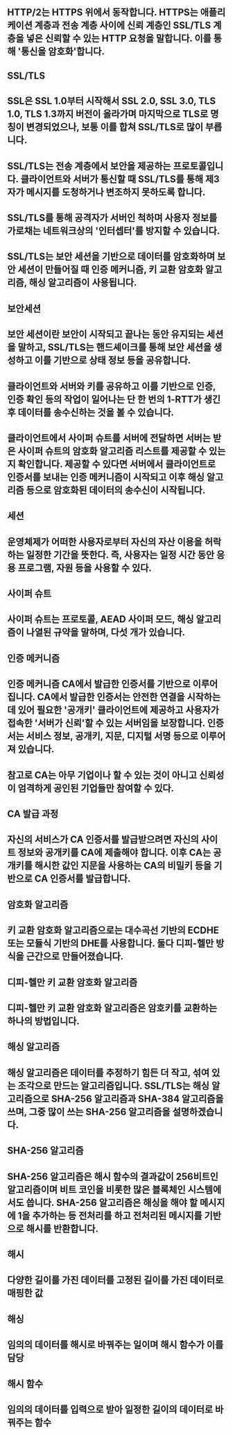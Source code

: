 ## HTTP/2는 HTTPS 위에서 동작합니다. HTTPS는 애플리케이션 계층과 전송 계층 사이에 신뢰 계층인 SSL/TLS 계층을 넣은 신뢰할 수 있는 HTTP 요청을 말합니다. 이를 통해 '통신을 암호화'합니다.
## SSL/TLS
## SSL은 SSL 1.0부터 시작해서 SSL 2.0, SSL 3.0, TLS 1.0, TLS 1.3까지 버전이 올라가며 마지막으로 TLS로 명칭이 변경되었으나, 보통 이를 합쳐 SSL/TLS로 많이 부릅니다.
## SSL/TLS는 전송 계층에서 보안을 제공하는 프로토콜입니다. 클라이언트와 서버가 통신할 때 SSL/TLS를 통해 제3자가 메시지를 도청하거나 변조하지 못하도록 합니다.
## SSL/TLS를 통해 공격자가 서버인 척하며 사용자 정보를 가로채는 네트워크상의 '인터셉터'를 방지할 수 있습니다.
## SSL/TLS는 보안 세션을 기반으로 데이터를 암호화하며 보안 세션이 만들어질 때 인증 메커니즘, 키 교환 암호화 알고리즘, 해싱 알고리즘이 사용됩니다.

## 보안세션
## 보안 세션이란 보안이 시작되고 끝나는 동안 유지되는 세션을 말하고, SSL/TLS는 핸드셰이크를 통해 보안 세션을 생성하고 이를 기반으로 상태 정보 등을 공유합니다.
## 클라이언트와 서버와 키를 공유하고 이를 기반으로 인증, 인증 확인 등의 작업이 일어나는 단 한 번의 1-RTT가 생긴 후 데이터를 송수신하는 것을 볼 수 있습니다.
## 클라이언트에서 사이퍼 슈트를 서버에 전달하면 서버는 받은 사이퍼 슈트의 암호화 알고리즘 리스트를 제공할 수 있는지 확인합니다. 제공할 수 있다면 서버에서 클라이언트로 인증서를 보내는 인증 메커니즘이 시작되고 이후 해싱 알고리즘 등으로 암호화된 데이터의 송수신이 시작됩니다.

## 세션
## 운영체제가 어떠한 사용자로부터 자신의 자산 이용을 허락하는 일정한 기간을 뜻한다. 즉, 사용자는 일정 시간 동안 응용 프로그램, 자원 등을 사용할 수 있다.

## 사이퍼 슈트
## 사이퍼 슈트는 프로토콜, AEAD 사이퍼 모드, 해싱 알고리즘이 나열된 규약을 말하며, 다섯 개가 있습니다.

## 인증 메커니즘
## 인증 메커니즘 CA에서 발급한 인증서를 기반으로 이루어집니다. CA에서 발급한 인증서는 안전한 연결을 시작하는데 있어 필요한 '공개키' 클라이언트에 제공하고 사용자가 접속한 '서버가 신뢰'할 수 있는 서버임을 보장합니다. 인증서는 서비스 정보, 공개키, 지문, 디지털 서명 등으로 이루어져 있습니다.
## 참고로 CA는 아무 기업이나 할 수 있는 것이 아니고 신뢰성이 엄격하게 공인된 기업들만 참여할 수 있다.

## CA 발급 과정
## 자신의 서비스가 CA 인증서를 발급받으려면 자신의 사이트 정보와 공개키를 CA에 제출해야 합니다. 이후 CA는 공개키를 해시한 값인 지문을 사용하는 CA의 비밀키 등을 기반으로 CA 인증서를 발급합니다.

## 암호화 알고리즘
## 키 교환 암호화 알고리즘으로는 대수곡선 기반의 ECDHE 또는 모듈식 기반의 DHE를 사용합니다. 둘다 디피-헬만 방식을 근간으로 만들어졌습니다.

## 디피-헬만 키 교환 암호화 알고리즘
## 디피-헬만 키 교환 암호화 알고리즘은 암호키를 교환하는 하나의 방법입니다.

## 해싱 알고리즘
## 해싱 알고리즘은 데이터를 추정하기 힘든 더 작고, 섞여 있는 조각으로 만드는 알고리즘입니다. SSL/TLS는 해싱 알고리즘으로 SHA-256 알고리즘과 SHA-384 알고리즘을 쓰며, 그중 많이 쓰는 SHA-256 알고리즘을 설명하겠습니다.

## SHA-256 알고리즘
## SHA-256 알고리즘은 해시 함수의 결과값이 256비트인 알고리즘이며 비트 코인을 비롯한 많은 블록체인 시스템에서도 씁니다. SHA-256 알고리즘은 해싱을 해야 할 메시지에 1을 추가하는 등 전처리를 하고 전처리된 메시지를 기반으로 해시를 반환합니다.

## 해시
## 다양한 길이를 가진 데이터를 고정된 길이를 가진 데이터로 매핑한 값

## 해싱
## 임의의 데이터를 해시로 바꿔주는 일이며 해시 함수가 이를 담당

## 해시 함수
## 임의의 데이터를 입력으로 받아 일정한 길이의 데이터로 바꿔주는 함수